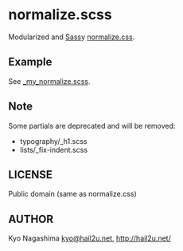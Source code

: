 normalize.scss
==============

Modularized and [Sass](http://sass-lang.com/)y [normalize.css](http://necolas.github.com/normalize.css/).


Example
-------

See [\_my\_normalize.scss](https://github.com/hail2u/normalize.scss/blob/master/_my_normalize.scss).


Note
----

Some partials are deprecated and will be removed:

  - typography/\_h1.scss
  - lists/\_fix-indent.scss


LICENSE
-------

Public domain (same as normalize.css)


AUTHOR
------

Kyo Nagashima <kyo@hail2u.net>, http://hail2u.net/
